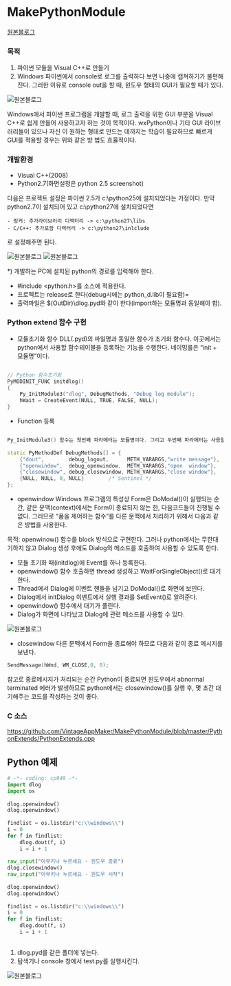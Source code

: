 # MakePythonModule

[원본블로그](http://blog.naver.com/adsloader/50138205442)

### 목적
 
  1. 파이썬 모듈을 Visual C++로 만들기
  2. Windows 파이썬에서 console로 로그를 출력하다 보면 나중에 캡쳐하기가 불편해진다. 그러한 이유로 console out을 할 때, 윈도우
형태의 GUI가 필요할 때가 있다.

![원본블로그](http://postfiles10.naver.net/20120404_281/adsloader_1333515006113ppfFi_PNG/1.PNG?type=w2)

Windows에서 파이썬 프로그램을 개발할 때, 로그 출력을 위한 GUI 부분을 Visual C++로
쉽게 만들어 사용하고자 하는 것이 목적이다. wxPython이나 기타 GUI 라이브러리들이 있으나 자신
이 원하는 형태로 만드는 데까지는 학습이 필요하므로 빠르게 GUI를 적용할 경우는 위와 같은 방
법도 효율적이다.

### 개발환경
- Visual C++(2008)
- Python2.7(화면설정은 python 2.5 screenshot)

다음은 프로젝트 설정은 파이썬 2.5가 c:\python25에 설치되었다는 가정이다. 만약 python2.7이 설치되어 있고 c:\python27에 설치되었다면
~~~
- 링커: 추가라이브러리 디렉터리 -> c:\python27\libs
- C/C++: 추가포함 디렉터리 -> c:\python27\inlclude
~~~
로 설정해주면 된다.

![원본블로그](http://postfiles14.naver.net/20120404_173/adsloader_1333515047457AbJSr_PNG/3.PNG?type=w2)
![원본블로그](http://postfiles8.naver.net/20120404_167/adsloader_1333515048839WD9jp_PNG/2.PNG?type=w2)

*) 개발하는 PC에 설치된 python의 경로를 입력해야 한다.
 
- #include <python.h>를 소스에 적용한다.
-  프로젝트는 release로 한다(debug시에는 python_d.lib이 필요함)=
- 출력파일은 $(OutDir)\dlog.pyd와 같이 한다(import하는 모듈명과 동일해야 함).

### Python extend 함수 구현

- 모듈초기화 함수
DLL(.pyd)의 파일명과 동일한 함수가 초기화 함수다. 이곳에서는 python에서 사용할 함수테이블을 등록하는 기능을 수행한다. 네이밍룰은 “init + 모듈명”이다.

~~~C++

// Python 함수초기화
PyMODINIT_FUNC initdlog()
{
    Py_InitModule3("dlog", DebugMethods, "Debug log module");
    hWait = CreateEvent(NULL, TRUE, FALSE, NULL);
}

~~~

- Function 등록
 
~~~C++

Py_InitModule3() 함수는 첫번째 파라메터는 모듈명이다. 그리고 두번째 파라메터는 사용할 함수들을 정의한 function table이다.
 
static PyMethodDef DebugMethods[] = {
    {"dout",        debug_logout,      METH_VARARGS,"write message"},
    {"openwindow",  debug_openwindow,  METH_VARARGS,"open  window"},
    {"closewindow", debug_closewindow, METH_VARARGS,"close window"},
    {NULL, NULL, 0, NULL}        /* Sentinel */
};
~~~

- openwindow
Windows 프로그램의 특성상 Form은 DoModal()이 실행되는 순간, 같은 문맥(context)에서는 Form이 종료되지 않는 한, 다음코드들이 진행될 수 없다. 그러므로 “폼을 제어하는 함수”를 다른 문맥에서 처리하기 위해서 다음과 같은 방법을 사용한다.
 
목적: openwinow() 함수를 block 방식으로 구현한다. 그러나 python에서는 무한대기하지 않고 Dialog 생성 후에도 Dialog의 메소드를 호출하여 사용할 수 있도록 한다.
 
-    모듈 초기화 때(initdlog)에 Event를 하나 등록한다.
-    openwindow() 함수 호출하면 thread 생성하고 WaitForSingleObject()로 대기한다.
-    Thread에서 Dialog에 이벤트 핸들을 넘기고 DoModal()로 화면에 보인다.
-    Dialog에서 initDialog 이벤트에서 실행 결과를 SetEvent()로 알려준다.
-    openwindow() 함수에서 대기가 풀린다.  
-    Dialog가 화면에 나타났고 Dialog에 관련 메소드를 사용할 수 있다.

![원본블로그](http://postfiles13.naver.net/20120404_220/adsloader_1333515076579LSfvK_PNG/4.PNG?type=w2)

- closewindow
다른 문맥에서 Form을 종료해야 하므로 다음과 같이 종료 메시지를 보낸다.

~~~c++
SendMessage(hWnd, WM_CLOSE,0, 0);
~~~ 

참고로 종료메시지가 처리되는 순간 Python이 종료되면 윈도우에서 abnormal terminated 에러가 발생하므로 python에서는 closewindow()를 실행 후, 몇 초간 대기해주는 코드를 작성하는 것이 좋다.

### C 소스

https://github.com/VintageAppMaker/MakePythonModule/blob/master/PythonExtends/PythonExtends.cpp

## Python 예제

~~~python
# -*- coding: cp949 -*-
import dlog
import os
 
dlog.openwindow()
dlog.openwindow()
 
findlist = os.listdir("c:\\windows\\")
i = 0
for f in findlist:
    dlog.dout(f, i)
    i = i + 1
 
raw_input("아무키나 누르세요 - 윈도우 종료")
dlog.closewindow()
raw_input("아무키나 누르세요 - 윈도우 시작")
 
dlog.openwindow()
dlog.openwindow()
 
findlist = os.listdir("c:\\windows\\")
i = 0
for f in findlist:
    dlog.dout(f, i)
    i = i + 1
 

~~~

1. dlog.pyd를 같은 폴더에 넣는다.
2. 탐색기나 console 창에서 test.py를 실행시킨다.

![원본블로그](http://postfiles11.naver.net/20120404_122/adsloader_1333515098996efYcx_PNG/5.PNG?type=w2)


